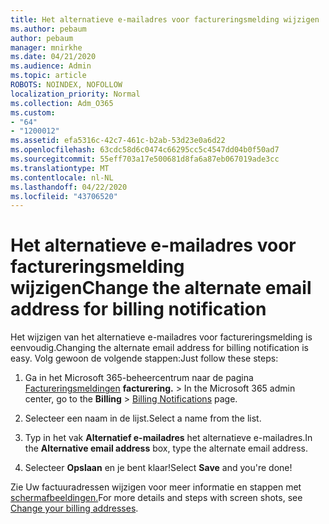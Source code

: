 ```yaml
---
title: Het alternatieve e-mailadres voor factureringsmelding wijzigen
ms.author: pebaum
author: pebaum
manager: mnirkhe
ms.date: 04/21/2020
ms.audience: Admin
ms.topic: article
ROBOTS: NOINDEX, NOFOLLOW
localization_priority: Normal
ms.collection: Adm_O365
ms.custom:
- "64"
- "1200012"
ms.assetid: efa5316c-42c7-461c-b2ab-53d23e0a6d22
ms.openlocfilehash: 63cdc58d6c0474c66295cc5c4547dd04b0f50ad7
ms.sourcegitcommit: 55eff703a17e500681d8fa6a87eb067019ade3cc
ms.translationtype: MT
ms.contentlocale: nl-NL
ms.lasthandoff: 04/22/2020
ms.locfileid: "43706520"
---
```

# <a name="change-the-alternate-email-address-for-billing-notification"></a><span data-ttu-id="9aa14-102">Het alternatieve e-mailadres voor factureringsmelding wijzigen</span><span class="sxs-lookup"><span data-stu-id="9aa14-102">Change the alternate email address for billing notification</span></span>

<span data-ttu-id="9aa14-103">Het wijzigen van het alternatieve e-mailadres voor factureringsmelding is eenvoudig.</span><span class="sxs-lookup"><span data-stu-id="9aa14-103">Changing the alternate email address for billing notification is easy.</span></span> <span data-ttu-id="9aa14-104">Volg gewoon de volgende stappen:</span><span class="sxs-lookup"><span data-stu-id="9aa14-104">Just follow these steps:</span></span>
  
1. <span data-ttu-id="9aa14-105">Ga in het Microsoft 365-beheercentrum naar de pagina [Factureringsmeldingen](https://go.microsoft.com/fwlink/p/?linkid=853212) **facturering.** \>  </span><span class="sxs-lookup"><span data-stu-id="9aa14-105">In the Microsoft 365 admin center, go to the **Billing** \>  [Billing Notifications](https://go.microsoft.com/fwlink/p/?linkid=853212) page.</span></span>

2. <span data-ttu-id="9aa14-106">Selecteer een naam in de lijst.</span><span class="sxs-lookup"><span data-stu-id="9aa14-106">Select a name from the list.</span></span>

3. <span data-ttu-id="9aa14-107">Typ in het vak **Alternatief e-mailadres** het alternatieve e-mailadres.</span><span class="sxs-lookup"><span data-stu-id="9aa14-107">In the **Alternative email address** box, type the alternate email address.</span></span>

4. <span data-ttu-id="9aa14-108">Selecteer **Opslaan** en je bent klaar!</span><span class="sxs-lookup"><span data-stu-id="9aa14-108">Select **Save** and you're done!</span></span>

<span data-ttu-id="9aa14-109">Zie Uw factuuradressen wijzigen voor meer informatie en stappen met [schermafbeeldingen.](https://docs.microsoft.com/office365/admin/subscriptions-and-billing/change-your-billing-addresses)</span><span class="sxs-lookup"><span data-stu-id="9aa14-109">For more details and steps with screen shots, see [Change your billing addresses](https://docs.microsoft.com/office365/admin/subscriptions-and-billing/change-your-billing-addresses).</span></span>
  